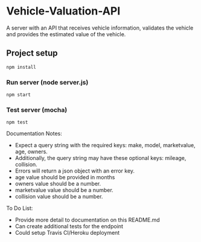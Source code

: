 # Vehicle-Valuation-API
A server with an API that receives vehicle information, validates the vehicle and provides the estimated value of the vehicle.

## Project setup
```
npm install
```

### Run server (node server.js)
```
npm start
```

### Test server (mocha)
```
npm test
```

Documentation Notes:
-	Expect a query string with the required keys: make, model, marketvalue, age, owners.
-	Additionally, the query string may have these optional keys: mileage, collision.
-	Errors will return a json object with an error key.
-	age value should be provided in months
-	owners value should be a number.
-	marketvalue value should be a number.
- collision value should be a number.

To Do List:

-	Provide more detail to documentation on this README.md
-	Can create additional tests for the endpoint
-	Could setup Travis CI/Heroku deployment  
